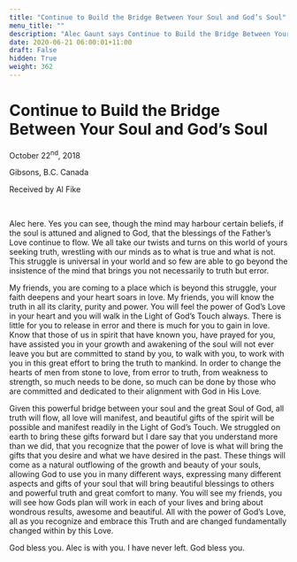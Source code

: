 ```yaml
---
title: "Continue to Build the Bridge Between Your Soul and God’s Soul"
menu_title: ""
description: "Alec Gaunt says Continue to Build the Bridge Between Your Soul and God’s Soul"
date: 2020-06-21 06:00:01+11:00
draft: False
hidden: True
weight: 362
---
```

# Continue to Build the Bridge Between Your Soul and God’s Soul

October 22<sup>nd</sup>, 2018

Gibsons, B.C. Canada

Received by Al Fike

 

Alec here. Yes you can see, though the mind may harbour certain beliefs, if the soul is attuned and aligned to God, that the blessings of the Father’s Love continue to flow. We all take our twists and turns on this world of yours seeking truth, wrestling with our minds as to what is true and what is not. This struggle is universal in your world and so few are able to go beyond the insistence of the mind that brings you not necessarily to truth but error.

My friends, you are coming to a place which is beyond this struggle, your faith deepens and your heart soars in love. My friends, you will know the truth in all its clarity, purity and power. You will feel the power of God’s Love in your heart and you will walk in the Light of God’s Touch always. There is little for you to release in error and there is much for you to gain in love. Know that those of us in spirit that have known you, have prayed for you, have assisted you in your growth and awakening of the soul will not ever leave you but are committed to stand by you, to walk with you, to work with you in this great effort to bring the truth to mankind. In order to change the hearts of men from stone to love, from error to truth, from weakness to strength, so much needs to be done, so much can be done by those who are committed and dedicated to their alignment with God in His Love.  

Given this powerful bridge between your soul and the great Soul of God, all truth will flow, all love will manifest, and beautiful gifts of the spirit will be possible and manifest readily in the Light of God’s Touch. We struggled on earth to bring these gifts forward but I dare say that you understand more than we did, that you recognize that the power of love is what will bring the gifts that you desire and what we have desired in the past. These things will come as a natural outflowing of the growth and beauty of your souls, allowing God to use you in many different ways, expressing many different aspects and gifts of your soul that will bring beautiful blessings to others and powerful truth and great comfort to many. 
You will see my friends, you will see how Gods plan will work in each of your lives and bring about wondrous results, awesome and beautiful. All with the power of God’s Love, all as you recognize and embrace this Truth and are changed fundamentally changed within by this Love.

God bless you. Alec is with you. I have never left. God bless you. 